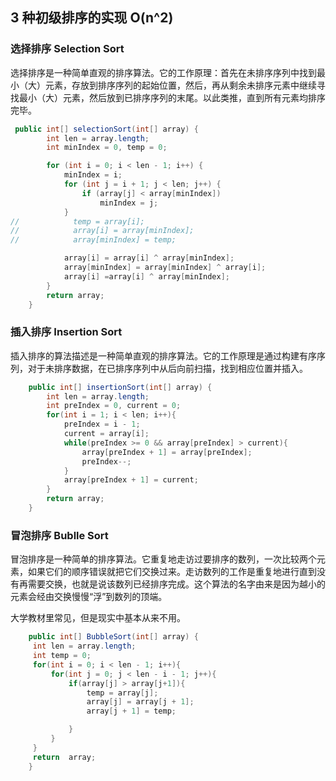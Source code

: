 ## 3 种初级排序的实现 O(n^2)

### 选择排序 Selection Sort

选择排序是一种简单直观的排序算法。它的工作原理：首先在未排序序列中找到最小（大）元素，存放到排序序列的起始位置，然后，再从剩余未排序元素中继续寻找最小（大）元素，然后放到已排序序列的末尾。以此类推，直到所有元素均排序完毕。

```java
 public int[] selectionSort(int[] array) {
        int len = array.length;
        int minIndex = 0, temp = 0;

        for (int i = 0; i < len - 1; i++) {
            minIndex = i;
            for (int j = i + 1; j < len; j++) {
                if (array[j] < array[minIndex])
                    minIndex = j;
            }
//            temp = array[i];
//            array[i] = array[minIndex];
//            array[minIndex] = temp;

            array[i] = array[i] ^ array[minIndex];
            array[minIndex] = array[minIndex] ^ array[i];
            array[i] =array[i] ^ array[minIndex];
        }
        return array;
    }

```

### 插入排序 Insertion Sort

插入排序的算法描述是一种简单直观的排序算法。它的工作原理是通过构建有序序列，对于未排序数据，在已排序序列中从后向前扫描，找到相应位置并插入。

```java
    public int[] insertionSort(int[] array) {
        int len = array.length;
        int preIndex = 0, current = 0;
        for(int i = 1; i < len; i++){
            preIndex = i - 1;
            current = array[i];
            while(preIndex >= 0 && array[preIndex] > current){
                array[preIndex + 1] = array[preIndex];
                preIndex--;
            }
            array[preIndex + 1] = current;
        }
        return array;
    }

```

### 冒泡排序 Bublle Sort

冒泡排序是一种简单的排序算法。它重复地走访过要排序的数列，一次比较两个元素，如果它们的顺序错误就把它们交换过来。走访数列的工作是重复地进行直到没有再需要交换，也就是说该数列已经排序完成。这个算法的名字由来是因为越小的元素会经由交换慢慢“浮”到数列的顶端。

大学教材里常见，但是现实中基本从来不用。

```java
    public int[] BubbleSort(int[] array) {
     int len = array.length;
     int temp = 0;
     for(int i = 0; i < len - 1; i++){
         for(int j = 0; j < len - i - 1; j++){
             if(array[j] > array[j+1]){
                 temp = array[j];
                 array[j] = array[j + 1];
                 array[j + 1] = temp;

             }
         }
     }
     return  array;
    }

```
